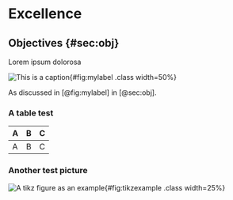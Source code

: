# Excellence 

## Objectives  {#sec:obj}

Lorem ipsum dolorosa 
    
![This is a caption](/media/upload/b04ee7c7-e714-49bb-b1c3-1d2b81f575ca.png){#fig:mylabel .class width=50%}
    
    
As discussed in  [@fig:mylabel]   in [@sec:obj].
    
### A table test 

| A | B | C |
|---|---|---|
| A | B | C |
   
### Another test picture 

![A tikz figure as an example](/media/upload/5ef8028d-e991-43ea-be67-a729aa8b7012.jpg){#fig:tikzexample .class width=25%}
    
    
    
    
    